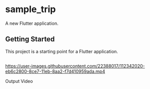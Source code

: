 # sample_trip

A new Flutter application.

## Getting Started

This project is a starting point for a Flutter application.

## 
https://user-images.githubusercontent.com/22388017/112342020-eb6c2800-8ce7-11eb-8aa2-f7d410959ada.mp4

Output Video
